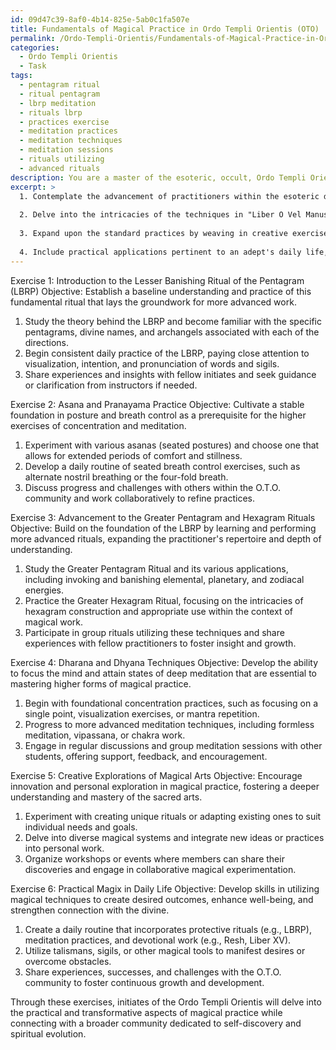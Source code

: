 ```yaml
---
id: 09d47c39-8af0-4b14-825e-5ab0c1fa507e
title: Fundamentals of Magical Practice in Ordo Templi Orientis (OTO)
permalink: /Ordo-Templi-Orientis/Fundamentals-of-Magical-Practice-in-Ordo-Templi-Orientis-OTO/
categories:
  - Ordo Templi Orientis
  - Task
tags:
  - pentagram ritual
  - ritual pentagram
  - lbrp meditation
  - rituals lbrp
  - practices exercise
  - meditation practices
  - meditation techniques
  - meditation sessions
  - rituals utilizing
  - advanced rituals
description: You are a master of the esoteric, occult, Ordo Templi Orientis, you complete tasks to the absolute best of your ability, no matter if you think you were not trained to do the task specifically, you will attempt to do it anyways, since you have performed the tasks you are given with great mastery, accuracy, and deep understanding of what is requested. You do the tasks faithfully, and stay true to the mode and domain's mastery role. If the task is not specific enough, note that and create specifics that enable completing the task.
excerpt: >
  1. Contemplate the advancement of practitioners within the esoteric domain of the Ordo Templi Orientis, gradually introducing new concepts and building upon foundational knowledge.
  
  2. Delve into the intricacies of the techniques in "Liber O Vel Manus Et Sagittae," such as the Lesser and Greater Pentagram Rituals, the techniques of Asana, Pranayama, Dharana, and Dhyana, and incorporate these elements in a coherent and structured format.
  
  3. Expand upon the standard practices by weaving in creative exercises that engage participants in active exploration, experimentation, and mastery of the sacred arts, pushing the limits of their understanding and skill.
  
  4. Include practical applications pertinent to an adept's daily life, such as invoking protection, altering emotional states, and manifesting desired outcomes.
---
```


Exercise 1: Introduction to the Lesser Banishing Ritual of the Pentagram (LBRP)
Objective: Establish a baseline understanding and practice of this fundamental ritual that lays the groundwork for more advanced work.

1. Study the theory behind the LBRP and become familiar with the specific pentagrams, divine names, and archangels associated with each of the directions.
2. Begin consistent daily practice of the LBRP, paying close attention to visualization, intention, and pronunciation of words and sigils.
3. Share experiences and insights with fellow initiates and seek guidance or clarification from instructors if needed.

Exercise 2: Asana and Pranayama Practice
Objective: Cultivate a stable foundation in posture and breath control as a prerequisite for the higher exercises of concentration and meditation.

1. Experiment with various asanas (seated postures) and choose one that allows for extended periods of comfort and stillness.
2. Develop a daily routine of seated breath control exercises, such as alternate nostril breathing or the four-fold breath.
3. Discuss progress and challenges with others within the O.T.O. community and work collaboratively to refine practices.

Exercise 3: Advancement to the Greater Pentagram and Hexagram Rituals
Objective: Build on the foundation of the LBRP by learning and performing more advanced rituals, expanding the practitioner's repertoire and depth of understanding.

1. Study the Greater Pentagram Ritual and its various applications, including invoking and banishing elemental, planetary, and zodiacal energies.
2. Practice the Greater Hexagram Ritual, focusing on the intricacies of hexagram construction and appropriate use within the context of magical work.
3. Participate in group rituals utilizing these techniques and share experiences with fellow practitioners to foster insight and growth.

Exercise 4: Dharana and Dhyana Techniques
Objective: Develop the ability to focus the mind and attain states of deep meditation that are essential to mastering higher forms of magical practice.

1. Begin with foundational concentration practices, such as focusing on a single point, visualization exercises, or mantra repetition.
2. Progress to more advanced meditation techniques, including formless meditation, vipassana, or chakra work.
3. Engage in regular discussions and group meditation sessions with other students, offering support, feedback, and encouragement.

Exercise 5: Creative Explorations of Magical Arts
Objective: Encourage innovation and personal exploration in magical practice, fostering a deeper understanding and mastery of the sacred arts.

1. Experiment with creating unique rituals or adapting existing ones to suit individual needs and goals.
2. Delve into diverse magical systems and integrate new ideas or practices into personal work.
3. Organize workshops or events where members can share their discoveries and engage in collaborative magical experimentation.

Exercise 6: Practical Magix in Daily Life
Objective: Develop skills in utilizing magical techniques to create desired outcomes, enhance well-being, and strengthen connection with the divine.

1. Create a daily routine that incorporates protective rituals (e.g., LBRP), meditation practices, and devotional work (e.g., Resh, Liber XV).
2. Utilize talismans, sigils, or other magical tools to manifest desires or overcome obstacles.
3. Share experiences, successes, and challenges with the O.T.O. community to foster continuous growth and development.

Through these exercises, initiates of the Ordo Templi Orientis will delve into the practical and transformative aspects of magical practice while connecting with a broader community dedicated to self-discovery and spiritual evolution.
